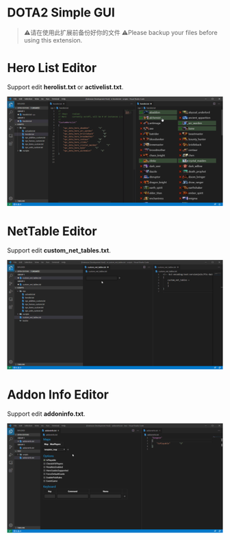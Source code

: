 # DOTA2 Simple GUI

> :warning:请在使用此扩展前备份好你的文件
> :warning:Please backup your files before using this extension.

# Hero List Editor
Support edit **herolist.txt** or **activelist.txt**.

![HeroListEditor](./.github/herolist.gif)

# NetTable Editor
Support edit **custom_net_tables.txt**.

![NetTableEditor](./.github/nettable.gif)

# Addon Info Editor
Support edit **addoninfo.txt**.

![NetTableEditor](./.github/addoninfo.gif)